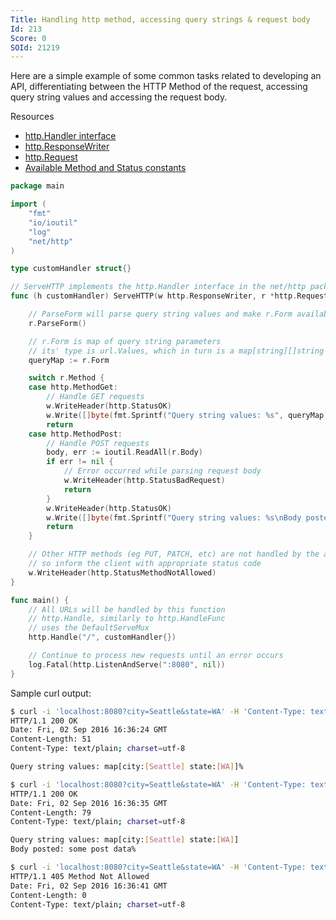 ```yaml
---
Title: Handling http method, accessing query strings & request body
Id: 213
Score: 0
SOId: 21219
---
```

Here are a simple example of some common tasks related to developing an API, differentiating between the HTTP Method of the request, accessing query string values and accessing the request body.

Resources
 * [http.Handler interface](https://golang.org/pkg/net/http/#Handler)
 * [http.ResponseWriter](https://golang.org/pkg/net/http/#ResponseWriter)
 * [http.Request](https://golang.org/pkg/net/http/#Request)
 * [Available Method and Status constants](https://golang.org/pkg/net/http/#pkg-constants)


```go
package main

import (
    "fmt"
    "io/ioutil"
    "log"
    "net/http"
)

type customHandler struct{}

// ServeHTTP implements the http.Handler interface in the net/http package
func (h customHandler) ServeHTTP(w http.ResponseWriter, r *http.Request) {

    // ParseForm will parse query string values and make r.Form available
    r.ParseForm()

    // r.Form is map of query string parameters
    // its' type is url.Values, which in turn is a map[string][]string
    queryMap := r.Form

    switch r.Method {
    case http.MethodGet:
        // Handle GET requests
        w.WriteHeader(http.StatusOK)
        w.Write([]byte(fmt.Sprintf("Query string values: %s", queryMap)))
        return
    case http.MethodPost:
        // Handle POST requests
        body, err := ioutil.ReadAll(r.Body)
        if err != nil {
            // Error occurred while parsing request body
            w.WriteHeader(http.StatusBadRequest)
            return
        }
        w.WriteHeader(http.StatusOK)
        w.Write([]byte(fmt.Sprintf("Query string values: %s\nBody posted: %s", queryMap, body)))
        return
    }

    // Other HTTP methods (eg PUT, PATCH, etc) are not handled by the above
    // so inform the client with appropriate status code
    w.WriteHeader(http.StatusMethodNotAllowed)
}

func main() {
    // All URLs will be handled by this function
    // http.Handle, similarly to http.HandleFunc
    // uses the DefaultServeMux
    http.Handle("/", customHandler{})

    // Continue to process new requests until an error occurs
    log.Fatal(http.ListenAndServe(":8080", nil))
}
```

Sample curl output:

```sh
$ curl -i 'localhost:8080?city=Seattle&state=WA' -H 'Content-Type: text/plain' -X GET
HTTP/1.1 200 OK
Date: Fri, 02 Sep 2016 16:36:24 GMT
Content-Length: 51
Content-Type: text/plain; charset=utf-8

Query string values: map[city:[Seattle] state:[WA]]%

$ curl -i 'localhost:8080?city=Seattle&state=WA' -H 'Content-Type: text/plain' -X POST -d "some post data"
HTTP/1.1 200 OK
Date: Fri, 02 Sep 2016 16:36:35 GMT
Content-Length: 79
Content-Type: text/plain; charset=utf-8

Query string values: map[city:[Seattle] state:[WA]]
Body posted: some post data%

$ curl -i 'localhost:8080?city=Seattle&state=WA' -H 'Content-Type: text/plain' -X PUT
HTTP/1.1 405 Method Not Allowed
Date: Fri, 02 Sep 2016 16:36:41 GMT
Content-Length: 0
Content-Type: text/plain; charset=utf-8
```
